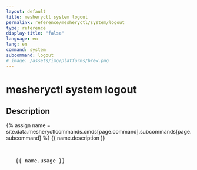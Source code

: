 ```yaml
---
layout: default
title: mesheryctl system logout
permalink: reference/mesheryctl/system/logout
type: reference
display-title: "false"
language: en
lang: en
command: system
subcommand: logout
# image: /assets/img/platforms/brew.png
---
```


<!-- Copy this template to create individual doc pages for each mesheryctl commands -->

<!-- Name of the command -->
# mesheryctl system logout

## Description 

{% assign name = site.data.mesheryctlcommands.cmds[page.command].subcommands[page.subcommand] %}
{{ name.description }}

<!-- Basic usage of the command -->
<pre class="codeblock-pre">
  <div class="codeblock">
   {{ name.usage }}
  </div>
</pre> 

<!-- All possible example use cases of the command -->
<!-- ## Examples

{% for subcommand_hash in site.data.mesheryctlcommands.lifecycle.system.logout.command %}{% assign subcommand = subcommand_hash[1] %}
{{ subcommand.description }}
<pre class="codeblock-pre">
  <div class="codeblock">
  {{ subcommand.usage }}
  </div>
</pre>
{% endfor %}
{% for flag_hash in site.data.mesheryctlcommands.lifecycle.system.logout.flags %}{% assign flag = flag_hash[1] %}
{{ flag.description }}
<pre class="codeblock-pre">
  <div class="codeblock">
  {{ flag.usage }}
  </div>
</pre>
{% endfor %}
<br/> -->